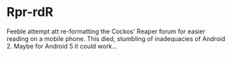 # Rpr-rdR
Feeble attempt att re-formatting the Cockos' Reaper forum for easier reading on a mobile phone.
This died, stumbling of inadequacies of Android 2. Maybe for Android 5 it could work...
